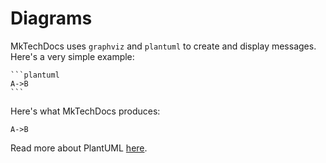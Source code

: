 # Diagrams

MkTechDocs uses `graphviz` and `plantuml` to create and display messages. Here's a very simple example:

    ```plantuml
    A->B
    ```

Here's what MkTechDocs produces:

```plantuml
A->B
```

Read more about PlantUML [here](http://plantuml.com/).
